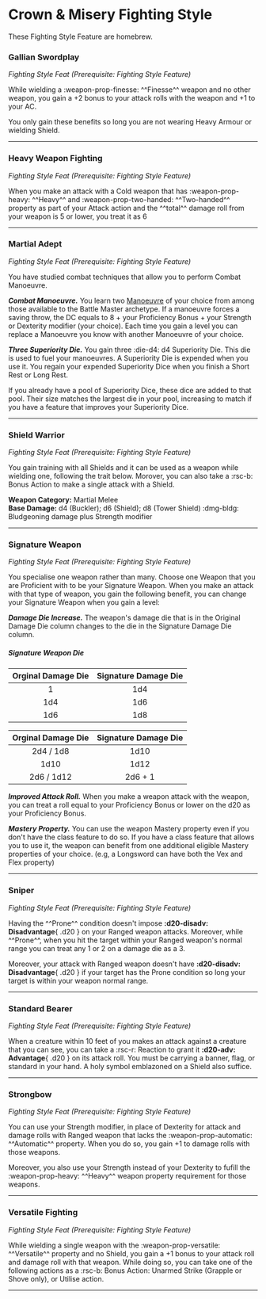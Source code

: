# Crown & Misery Fighting Style

These Fighting Style Feature are homebrew.

### Gallian Swordplay

*Fighting Style Feat (Prerequisite: Fighting Style Feature)*

While wielding a :weapon-prop-finesse: ^^Finesse^^ weapon and no other weapon, you gain a +2 bonus to your attack rolls with the weapon and +1 to your AC. 

You only gain these benefits so long you are not wearing Heavy Armour or wielding Shield.

---

### Heavy Weapon Fighting

*Fighting Style Feat (Prerequisite: Fighting Style Feature)*  

When you make an attack with a Cold weapon that has :weapon-prop-heavy: ^^Heavy^^ and :weapon-prop-two-handed: ^^Two-handed^^ property as part of your Attack action and the ^^total^^ damage roll from your weapon is 5 or lower, you treat it as 6

---

### Martial Adept

*Fighting Style Feat (Prerequisite: Fighting Style Feature)*

You have studied combat techniques that allow you to perform Combat Manoeuvre.

***Combat Manoeuvre.*** You learn two [Manoeuvre](../../class-options/fighter-manoeuvre.md) of your choice from among those available to the Battle Master archetype. If a manoeuvre forces a saving throw, the DC equals to 8 + your Proficiency Bonus + your Strength or Dexterity modifier (your choice). Each time you gain a level you can replace a Manoeuvre you know with another Manoeuvre of your choice.

***Three Superiority Die.*** You gain three :die-d4: d4 Superiority Die. This die is used to fuel your manoeuvres. A Superiority Die is expended when you use it. You regain your expended Superiority Dice when you finish a Short Rest or Long Rest.

If you already have a pool of Superiority Dice, these dice are added to that pool. Their size matches the largest die in your pool, increasing to match if you have a feature that improves your Superiority Dice.

---

### Shield Warrior

*Fighting Style Feat (Prerequisite: Fighting Style Feature)*

You gain training with all Shields and it can be used as a weapon while wielding one, following the trait below. Morover, you can also take a :rsc-b: Bonus Action to make a single attack with a Shield.

**Weapon Category:** Martial Melee  
**Base Damage:** d4 (Buckler); d6 (Shield); d8 (Tower Shield) :dmg-bldg: Bludgeoning damage plus Strength modifier

---

### Signature Weapon

*Fighting Style Feat (Prerequisite: Fighting Style Feature)*

You specialise one weapon rather than many. Choose one Weapon that you are Proficient with to be your Signature Weapon. When you make an attack with that type of weapon, you gain the following benefit, you can change your Signature Weapon when you gain a level:

***Damage Die Increase.*** The weapon's damage die that is in the Original Damage Die column changes to the die in the Signature Damage Die column.

##### Signature Weapon Die

<div class="grid" markdown>

| Orginal Damage Die | Signature Damage Die |
|:-:|:-:|
| 1 | 1d4 |
| 1d4 | 1d6 |
| 1d6 | 1d8 |

| Orginal Damage Die | Signature Damage Die |
|:-:|:-:|
| 2d4 / 1d8 | 1d10 |
| 1d10 | 1d12 |
| 2d6 / 1d12 | 2d6 + 1 |

</div>

***Improved Attack Roll.*** When you make a weapon attack with the weapon, you can treat a roll equal to your Proficiency Bonus or lower on the d20 as your Proficiency Bonus.

***Mastery Property.*** You can use the weapon Mastery property even if you don't have the class feature to do so. If you have a class feature that allows you to use it, the weapon can benefit from one additional eligible Mastery properties of your choice. (e.g, a Longsword can have both the Vex and Flex property)

---

### Sniper

*Fighting Style Feat (Prerequisite: Fighting Style Feature)*  

Having the ^^Prone^^ condition doesn't impose **:d20-disadv: Disadvantage**{ .d20 } on your Ranged weapon attacks. Moreover, while ^^Prone^^, when you hit the target within your Ranged weapon's normal range you can treat any 1 or 2 on a damage die as a 3.

Moreover, your attack with Ranged weapon doesn't have **:d20-disadv: Disadvantage**{ .d20 } if your target has the Prone condition so long your target is within your weapon normal range.

---

### Standard Bearer

*Fighting Style Feat (Prerequisite: Fighting Style Feature)*

When a creature within 10 feet of you makes an attack against a creature that you can see, you can take a :rsc-r: Reaction to grant it **:d20-adv: Advantage**{ .d20 } on its attack roll. You must be carrying a banner, flag, or standard in your hand. A holy symbol emblazoned on a Shield also suffice.

---

### Strongbow

*Fighting Style Feat (Prerequisite: Fighting Style Feature)*

You can use your Strength modifier, in place of Dexterity for attack and damage rolls with Ranged weapon that lacks the :weapon-prop-automatic: ^^Automatic^^ property. When you do so, you gain +1 to damage rolls with those weapons.

Moreover, you also use your Strength instead of your Dexterity to fufill the :weapon-prop-heavy: ^^Heavy^^ weapon property requirement for those weapons.

---

### Versatile Fighting

*Fighting Style Feat (Prerequisite: Fighting Style Feature)*

While wielding a single weapon with the :weapon-prop-versatile: ^^Versatile^^ property and no Shield, you gain a +1 bonus to your attack roll and damage roll with that weapon. While doing so, you can take one of the following actions as a :rsc-b: Bonus Action: Unarmed Strike (Grapple or Shove only), or Utilise action.

---